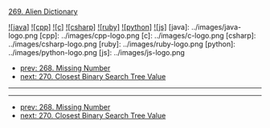 [269. Alien Dictionary](https://leetcode.com/problems/alien-dictionary/)

[![java]](../java/269-alien-dictionary.md)
[![cpp]](../cpp/269-alien-dictionary.md)
[![c]](../c/269-alien-dictionary.md)
[![csharp]](../csharp/269-alien-dictionary.md)
[![ruby]](../ruby/269-alien-dictionary.md)
[![python]](../python/269-alien-dictionary.md)
[![js]](../js/269-alien-dictionary.md)
[java]: ../images/java-logo.png
[cpp]: ../images/cpp-logo.png
[c]: ../images/c-logo.png
[csharp]: ../images/csharp-logo.png
[ruby]: ../images/ruby-logo.png
[python]: ../images/python-logo.png
[js]: ../images/js-logo.png

- [prev: 268. Missing Number](268-missing-number.md)
- [next: 270. Closest Binary Search Tree Value](270-closest-binary-search-tree-value.md)

---



---

- [prev: 268. Missing Number](268-missing-number.md)
- [next: 270. Closest Binary Search Tree Value](270-closest-binary-search-tree-value.md)
